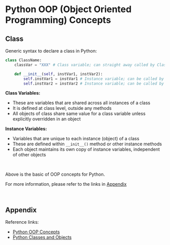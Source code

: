 # Python OOP (Object Oriented Programming) Concepts

## Class

Generic syntax to declare a class in Python:

```python
class ClassName:
    classVar = "XXX" # Class variable; can straight away called by ClassName.classVar

    def __init__(self, instVar1, instVar2):
        self.instVar1 = instVar1 # Instance variable; can be called by ClassName.instVar1
        self.instVar2 = instVar2 # Instance variable; can be called by ClassName.instVar2
```

**Class Variables:**

- These are variables that are shared across all instances of a class
- It is defined at class level, outside any methods
- All objects of class share same value for a class variable unless explicitly overridden in an object

**Instance Variables:**

- Variables that are unique to each instance (object) of a class
- These are defined within `__init__()` method or other instance methods
- Each object maintains its own copy of instance variables, independent of other objects

<br>

Above is the basic of OOP concepts for Python.

For more information, please refer to the links in [Appendix](#appendix)

<br>

## Appendix

Reference links:

- <a href="https://www.geeksforgeeks.org/python/python-oops-concepts/">Python OOP Concepts</a>
- <a href="https://www.geeksforgeeks.org/python/python-classes-and-objects/">Python Classes and Objects</a>
